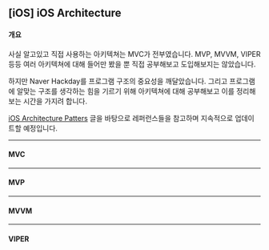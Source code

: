 ## [iOS] iOS Architecture

#### 개요

사실 알고있고 직접 사용하는 아키텍쳐는 MVC가 전부였습니다. MVP, MVVM, VIPER 등등 여러 아키텍쳐에 대해 들어만 봤을 뿐 직접 공부해보고 도입해보지는 않았습니다.

하지만 Naver Hackday를 프로그램 구조의 중요성을 깨달았습니다. 그리고 프로그램에 알맞는 구조를 생각하는 힘을 기르기 위해 아키텍쳐에 대해 공부해보고 이를 정리해보는 시간을 가지려 합니다. 

[iOS Architecture Patters](https://medium.com/ios-os-x-development/ios-architecture-patterns-ecba4c38de52) 글을 바탕으로 레퍼런스들을 참고하며 지속적으로 업데이트할 예정입니다.

---

#### MVC

---

#### MVP

---

#### MVVM

---

#### VIPER

